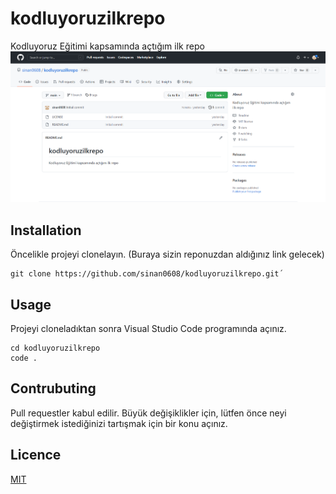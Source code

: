 # kodluyoruzilkrepo
Kodluyoruz Eğitimi kapsamında açtığım ilk repo
![proje resmi](https://github.com/sinan0608/kodluyoruzilkrepo/blob/main/figures/proje.PNG)

## Installation
Öncelikle projeyi clonelayın. (Buraya sizin reponuzdan aldığınız link gelecek)
```
git clone https://github.com/sinan0608/kodluyoruzilkrepo.git´
```
## Usage
Projeyi cloneladıktan sonra Visual Studio Code programında açınız. 
```
cd kodluyoruzilkrepo
code .
```
## Contrubuting
Pull requestler kabul edilir. Büyük değişiklikler için, lütfen önce neyi değiştirmek istediğinizi tartışmak için bir konu açınız.
## Licence
[MIT](https://github.com/sinan0608/kodluyoruzilkrepo/blob/main/LICENSE)

